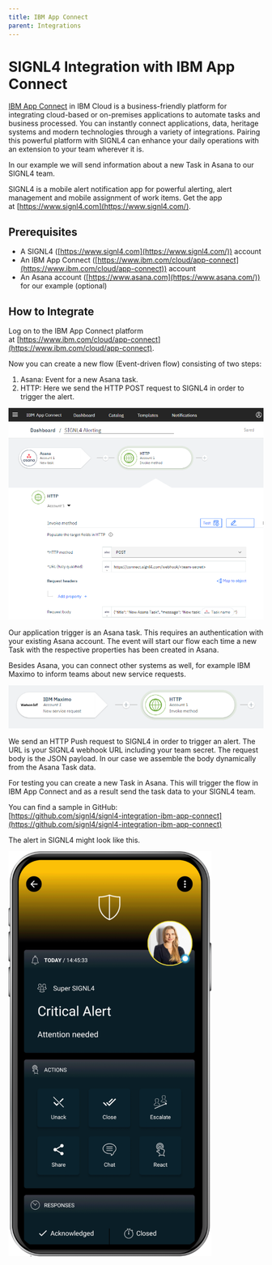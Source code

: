 ```yaml
---
title: IBM App Connect
parent: Integrations
---
```


# SIGNL4 Integration with IBM App Connect

[IBM App Connect](https://www.ibm.com/cloud/app-connect) in IBM Cloud is a business-friendly platform for integrating cloud-based or on-premises applications to automate tasks and business processed. You can instantly connect applications, data, heritage systems and modern technologies through a variety of integrations. Pairing this powerful platform with SIGNL4 can enhance your daily operations with an extension to your team wherever it is.

In our example we will send information about a new Task in Asana to our SIGNL4 team.

SIGNL4 is a mobile alert notification app for powerful alerting, alert management and mobile assignment of work items. Get the app at [https://www.signl4.com](https://www.signl4.com/).

## Prerequisites

- A SIGNL4 ([https://www.signl4.com](https://www.signl4.com/)) account
- An IBM App Connect ([https://www.ibm.com/cloud/app-connect](https://www.ibm.com/cloud/app-connect)) account
- An Asana account ([https://www.asana.com](https://www.asana.com/)) for our example (optional)

## How to Integrate

Log on to the IBM App Connect platform at [https://www.ibm.com/cloud/app-connect](https://www.ibm.com/cloud/app-connect).

Now you can create a new flow (Event-driven flow) consisting of two steps:

1. Asana: Event for a new Asana task.
2. HTTP: Here we send the HTTP POST request to SIGNL4 in order to trigger the alert.

![IBM App Connect Flow](ibm-app-connect-flow.png)

Our application trigger is an Asana task. This requires an authentication with your existing Asana account. The event will start our flow each time a new Task with the respective properties has been created in Asana.

Besides Asana, you can connect other systems as well, for example IBM Maximo to inform teams about new service requests.

![IBM App Monnect Maximo](ibm-app-connect-maximo.png)

We send an HTTP Push request to SIGNL4 in order to trigger an alert. The URL is your SIGNL4 webhook URL including your team secret. The request body is the JSON payload. In our case we assemble the body dynamically from the Asana Task data.

For testing you can create a new Task in Asana. This will trigger the flow in IBM App Connect and as a result send the task data to your SIGNL4 team.

You can find a sample in GitHub:  
[https://github.com/signl4/signl4-integration-ibm-app-connect](https://github.com/signl4/signl4-integration-ibm-app-connect)

The alert in SIGNL4 might look like this.

![SIGNL4 Alert](signl4-alert.png)

